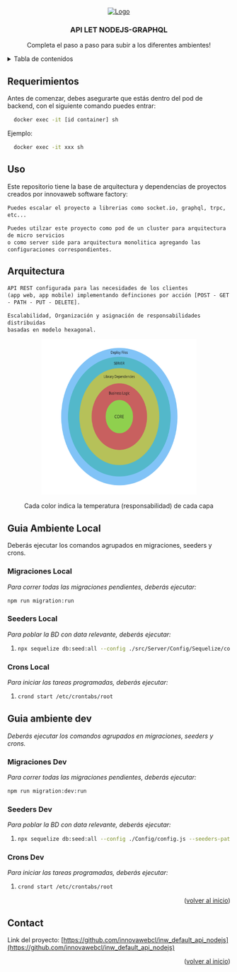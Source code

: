 <!-- Improved compatibility of volver al inicio link: See: https://github.com/othneildrew/Best-README-Template/pull/73 -->

<a name="readme-top"></a>

<!--
*** Thanks for checking out the Best-README-Template. If you have a suggestion
*** that would make this better, please fork the repo and create a pull request
*** or simply open an issue with the tag "enhancement".
*** Don't forget to give the project a star!
*** Thanks again! Now go create something AMAZING! :D
-->

<!-- PROJECT SHIELDS -->
<!--
*** I'm using markdown "reference style" links for readability.
*** Reference links are enclosed in brackets [ ] instead of parentheses ( ).
*** See the bottom of this document for the declaration of the reference variables
*** for contributors-url, forks-url, etc. This is an optional, concise syntax you may use.
*** https://www.markdownguide.org/basic-syntax/#reference-style-links
-->

<!-- PROJECT LOGO -->
<br />
<div align="center">
  <a href="https://www.innovaweb.cl/wp-content/uploads/2018/10/logo-1.png">
    <img src="https://www.innovaweb.cl/wp-content/uploads/2018/10/logo-1.png" alt="Logo" width="120" height="80">
  </a>

  <h3 align="center">API LET NODEJS-GRAPHQL</h3>

  <p align="center">
    Completa el paso a paso para subir a los diferentes ambientes!
    <br />
  </p>
</div>

<!-- TABLE OF CONTENTS -->
<details>
  <summary>Tabla de contenidos</summary>
  <ol>
    <li>
      <a href="#requerimientos">Requerimientos</a>
    </li>
    <li>
      <a href="#uso">Uso</a>
    </li>
      <li>
      <a href="#arquitectura">Arquitectura</a>
    </li>
    <li>
      <a href="#guia-de-ambiente-local">Guía Ambiente Localhost</a>
      <ul>
        <li><a href="#migraciones-local">Migraciones</a></li>
        <li><a href="#seeders-local">Seeders</a></li>
        <li><a href="#crons-local">Crons</a></li>
      </ul>
    </li>
    <li>
      <a href="#guia-de-ambiente-dev">Guía Ambiente DEV</a>
      <ul>
        <li><a href="#migraciones-dev">Migraciones</a></li>
        <li><a href="#seeders-dev">Seeders</a></li>
        <li><a href="#crons-dev">Crons</a></li>
      </ul>
    </li>
    <li><a href="#contact">Contacto</a></li>
  </ol>
</details>

<!-- GETTING STARTED -->

## Requerimientos

Antes de comenzar, debes asegurarte que estás dentro del pod de backend, con el siguiente comando puedes entrar:

```sh
  docker exec -it [id container] sh
```

Ejemplo:

```sh
  docker exec -it xxx sh
```

## Uso

Este repositorio tiene la base de arquitectura y dependencias de proyectos creados por innovaweb software factory:

```
Puedes escalar el proyecto a librerias como socket.io, graphql, trpc, etc...
```

```
Puedes utilzar este proyecto como pod de un cluster para arquitectura de micro servicios
o como server side para arquitectura monolitica agregando las configuraciones correspondientes.
```

## Arquitectura

```
API REST configurada para las necesidades de los clientes
(app web, app mobile) implementando definciones por acción [POST - GET - PATH - PUT - DELETE].
```

```
Escalabilidad, Organización y asignación de responsabilidades distribuidas
basadas en modelo hexagonal.
```

<div align="center">
  <a href="https://github.com/innnovamoran/ARinw/blob/master/img/%5BGekko%5D%20hexaagonal%20arquitecture%20api%20inw.jpg">
    <img src="https://github.com/innnovamoran/ARinw/blob/master/img/%5BGekko%5D%20hexaagonal%20arquitecture%20api%20inw.jpg" alt="Logo" width="350" height="350">
  </a>
  <p>Cada color indica la temperatura (responsabilidad) de cada capa </p>
</div>

## Guia Ambiente Local

Deberás ejecutar los comandos agrupados en migraciones, seeders y crons.

### Migraciones Local

_Para correr todas las migraciones pendientes, deberás ejecutar:_

```sh
npm run migration:run
```

### Seeders Local

_Para poblar la BD con data relevante, deberás ejecutar:_

1. ```sh
   npx sequelize db:seed:all --config ./src/Server/Config/Sequelize/config.js --seeders-path ./src/Core/Seeder/20220617194751-insertUsers
   ```

### Crons Local

_Para iniciar las tareas programadas, deberás ejecutar:_

1. ```sh
   crond start /etc/crontabs/root
   ```

## Guia ambiente dev

_Deberás ejecutar los comandos agrupados en migraciones, seeders y crons._

### Migraciones Dev

_Para correr todas las migraciones pendientes, deberás ejecutar:_

```sh
npm run migration:dev:run
```

### Seeders Dev

_Para poblar la BD con data relevante, deberás ejecutar:_

1. ```sh
   npx sequelize db:seed:all --config ./Config/config.js --seeders-path ./Seeder/20220617194751-insertUsers
   ```

### Crons Dev

_Para iniciar las tareas programadas, deberás ejecutar:_

1. ```sh
   crond start /etc/crontabs/root
   ```

<p align="right">(<a href="#readme-top">volver al inicio</a>)</p>

<!-- CONTACT -->

## Contact

Link del proyecto: [https://github.com/innovawebcl/inw_default_api_nodejs](https://github.com/innovawebcl/inw_default_api_nodejs)

<p align="right">(<a href="#readme-top">volver al inicio</a>)</p>
